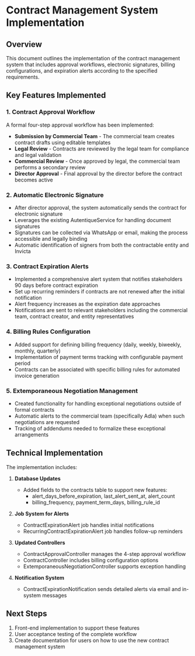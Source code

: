# Contract Management System Implementation

## Overview

This document outlines the implementation of the contract management system that includes approval workflows, electronic signatures, billing configurations, and expiration alerts according to the specified requirements.

## Key Features Implemented

### 1. Contract Approval Workflow

A formal four-step approval workflow has been implemented:
- **Submission by Commercial Team** - The commercial team creates contract drafts using editable templates
- **Legal Review** - Contracts are reviewed by the legal team for compliance and legal validation
- **Commercial Review** - Once approved by legal, the commercial team performs a secondary review
- **Director Approval** - Final approval by the director before the contract becomes active

### 2. Automatic Electronic Signature

- After director approval, the system automatically sends the contract for electronic signature
- Leverages the existing AutentiqueService for handling document signatures
- Signatures can be collected via WhatsApp or email, making the process accessible and legally binding
- Automatic identification of signers from both the contractable entity and Invicta

### 3. Contract Expiration Alerts

- Implemented a comprehensive alert system that notifies stakeholders 90 days before contract expiration
- Set up recurring reminders if contracts are not renewed after the initial notification
- Alert frequency increases as the expiration date approaches
- Notifications are sent to relevant stakeholders including the commercial team, contract creator, and entity representatives

### 4. Billing Rules Configuration

- Added support for defining billing frequency (daily, weekly, biweekly, monthly, quarterly)
- Implementation of payment terms tracking with configurable payment period
- Contracts can be associated with specific billing rules for automated invoice generation

### 5. Extemporaneous Negotiation Management

- Created functionality for handling exceptional negotiations outside of formal contracts
- Automatic alerts to the commercial team (specifically Adla) when such negotiations are requested
- Tracking of addendums needed to formalize these exceptional arrangements

## Technical Implementation

The implementation includes:

1. **Database Updates**
   - Added fields to the contracts table to support new features:
     - alert_days_before_expiration, last_alert_sent_at, alert_count
     - billing_frequency, payment_term_days, billing_rule_id

2. **Job System for Alerts**
   - ContractExpirationAlert job handles initial notifications
   - RecurringContractExpirationAlert job handles follow-up reminders

3. **Updated Controllers**
   - ContractApprovalController manages the 4-step approval workflow
   - ContractController includes billing configuration options
   - ExtemporaneousNegotiationController supports exception handling

4. **Notification System**
   - ContractExpirationNotification sends detailed alerts via email and in-system messages

## Next Steps

1. Front-end implementation to support these features
2. User acceptance testing of the complete workflow
3. Create documentation for users on how to use the new contract management system 